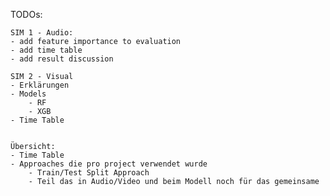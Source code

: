 TODOs:

    SIM 1 - Audio:
    - add feature importance to evaluation
    - add time table
    - add result discussion

    SIM 2 - Visual
    - Erklärungen
    - Models
        - RF
        - XGB
    - Time Table


    Übersicht:
    - Time Table
    - Approaches die pro project verwendet wurde
        - Train/Test Split Approach
        - Teil das in Audio/Video und beim Modell noch für das gemeinsame
